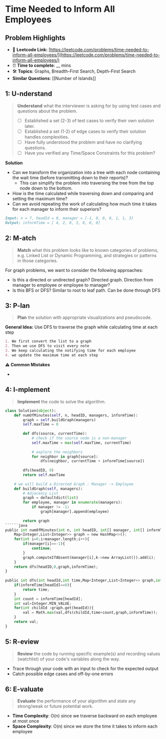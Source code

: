 # Time Needed to Inform All Employees

## Problem Highlights

* 🔗 **Leetcode Link:** [https://leetcode.com/problems/time-needed-to-inform-all-employees/](https://leetcode.com/problems/time-needed-to-inform-all-employees/) 
* ⏰ **Time to complete**: __ mins
* 🛠️ **Topics**: Graphs, Breadth-First Search, Depth-First Search
* **Similar Questions**: [[Number of Islands]]
    
## 1: U-nderstand

> **Understand** what the interviewer is asking for by using test cases and questions about the problem.
> 
> - [ ] Established a set (2-3) of test cases to verify their own solution later.
> - [ ] Established a set (1-2) of edge cases to verify their solution handles complexities.
> - [ ] Have fully understood the problem and have no clarifying questions.
> - [ ] Have you verified any Time/Space Constraints for this problem?

**Solution**

- Can we transform the organization into a tree with each node containing the wait time (before transmitting down to their reports)?
    - This can simplify the problem into traversing the tree from the top node down to the bottom.
- How is the time calculated while traversing down and comparing and setting the maximum time?
- Can we avoid repeating the work of calculating how much time it takes for each manager to inform their superiors?
   
```markdown
Input: n = 7, headId = 0, manager = [-1, 0, 0, 0, 1, 1, 3]
Output: informTime = [ 4, 2, 0, 3, 0, 0, 0]
```   
    
## 2: M-atch

> **Match** what this problem looks like to known categories of problems, e.g. Linked List or Dynamic Programming, and strategies or patterns in those categories.

For graph problems, we want to consider the following approaches:

- Is this a directed or undirected graph? Directed graph. Direction from manager to employee or employee to manager?
- Is this BFS or DFS? Similar to root to leaf path. Can be done through DFS

## 3: P-lan

> **Plan** the solution with appropriate visualizations and pseudocode.

**General Idea:** Use DFS to traverse the graph while calculating time at each step

```markdown
1. We first convert the list to a graph
2. Then we use DFS to visit every note
3. We keep calculating the notifying time for each employee
4. we update the maximum time at each step
```

**⚠️ Common Mistakes**

* 

## 4: I-mplement

> **Implement** the code to solve the algorithm.

```python
class Solution(object):
    def numOfMinutes(self, n, headID, managers, informTime):
        graph = self.buildGraph(managers)
        self.maxTime = 0
      
        def dfs(source, currentTime):
            # check if the source node is a non-manager
            self.maxTime = max(self.maxTime, currentTime)
            
            # explore the neighbors
            for neighbor in graph[source]:
                dfs(neighbor, currentTime + informTime[source])
        
        dfs(headID, 0)
        return self.maxTime
    
    # we will build a Directed Graph : Manager -> Employee
    def buildGraph(self, managers):
        # Adjacency List
        graph = defaultdict(list)
        for employee, manager in enumerate(managers):
            if manager != -1:
                graph[manager].append(employee)
            
        return graph
``````java
public int numOfMinutes(int n, int headID, int[] manager, int[] informTime) {
    Map<Integer,List<Integer>> graph = new HashMap<>();
    for(int i=0;i<manager.length;i++){
        if(manager[i]==-1){
            continue;
        }
        graph.computeIfAbsent(manager[i],k->new ArrayList()).add(i);
    }        
    return dfs(headID,0,graph,informTime);
}
    
public int dfs(int headId,int time,Map<Integer,List<Integer>> graph,int[] informTime){
    if(informTime[headId]==0){
        return time;
    }
    int count = informTime[headId];
    int val=Integer.MIN_VALUE;
    for(int childId :graph.get(headId)){
        val = Math.max(val,dfs(childId,time+count,graph,informTime));
    }
    return val;
}
```
    
## 5: R-eview

> **Review** the code by running specific example(s) and recording values (watchlist) of your code's variables along the way.

- Trace through your code with an input to check for the expected output
- Catch possible edge cases and off-by-one errors

## 6: E-valuate

> **Evaluate** the performance of your algorithm and state any strong/weak or future potential work.
    
* **Time Complexity**: O(n) since we traverse backward on each employee at most once
* **Space Complexity**: O(n) since we store the time it takes to inform each employee